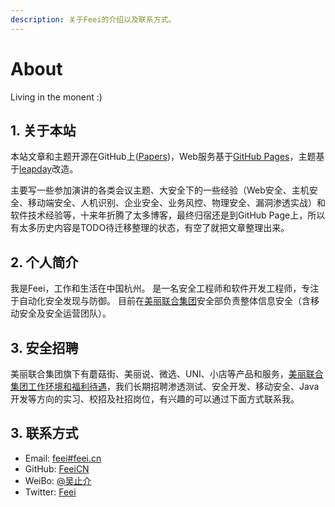 ```yaml
---
description: 关于Feei的介绍以及联系方式。
---
```


# About

Living in the monent :)

## 1. 关于本站

本站文章和主题开源在GitHub上([Papers](https://github.com/FeeiCN/Papers))，Web服务基于[GitHub Pages](https://pages.github.com)，主题基于[leapday](https://github.com/mattgraham/leapday)改造。

主要写一些参加演讲的各类会议主题、大安全下的一些经验（Web安全、主机安全、移动端安全、人机识别、企业安全、业务风控、物理安全、漏洞渗透实战）和软件技术经验等，十来年折腾了太多博客，最终归宿还是到GitHub Page上，所以有太多历史内容是TODO待迁移整理的状态，有空了就把文章整理出来。

## 2. 个人简介

我是Feei，工作和生活在中国杭州。
是一名安全工程师和软件开发工程师，专注于自动化安全发现与防御。
目前在[美丽联合集团](http://www.meili-inc.com)安全部负责整体信息安全（含移动安全及安全运营团队）。

## 3. 安全招聘
美丽联合集团旗下有蘑菇街、美丽说、微选、UNI、小店等产品和服务，[美丽联合集团工作环境和福利待遇](https://www.zhihu.com/question/25437690/answer/31243880)，我们长期招聘渗透测试、安全开发、移动安全、Java开发等方向的实习、校招及社招岗位，有兴趣的可以通过下面方式联系我。

## 3. 联系方式

- Email: [feei#feei.cn](mailto:feei@feei.cn)
- GitHub: [FeeiCN](https://github.com/FeeiCN)
- WeiBo: [@吴止介](http://weibo.com/333029888)
- Twitter: [Feei](https://twitter.com/feei_cn)
